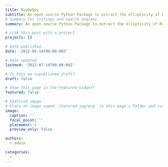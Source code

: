 ```yaml
---
title: RayDeQpy 
subtitle: An open source Python Package to extract the ellipticity of Rayleigh wave from the coda part of the earthquakes using random decrement technique
# Summary for listings and search engines
summary: An open source Python Package to extract the ellipticity of Rayleigh wave from the coda part of the earthquakes using random decrement technique

# Link this post with a project
projects: []

# Date published
date: '2022-04-14T00:00:00Z'

# Date updated
lastmod: '2022-07-14T00:00:00Z'

# Is this an unpublished draft?
draft: false

# Show this page in the Featured widget?
featured: false

# Featured image
# Place an image named `featured.jpg/png` in this page's folder and customize its options here.
image:
  caption: ''
  focal_point: ''
  placement: 2
  preview_only: false

authors:
  - admin

categories:
  - 
---
```



